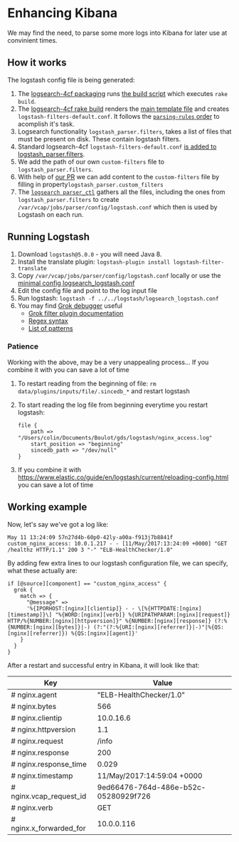 # Enhancing Kibana

We may find the need, to parse some more logs into Kibana for later use at convinient times.

## How it works

The logstash config file is being generated:

1. The [logsearch-4cf packaging](https://github.com/alphagov/paas-logsearch-for-cloudfoundry/blob/master/packages/logsearch-for-cloudfoundry-filters/packaging) runs [the build script](https://github.com/alphagov/paas-logsearch-for-cloudfoundry/blob/master/src/logsearch-config/bin/build) which executes `rake build`.
1. The [logsearch-4cf rake build](https://github.com/alphagov/paas-logsearch-for-cloudfoundry/blob/master/src/logsearch-config/Rakefile) renders the [main template file](https://github.com/alphagov/paas-logsearch-for-cloudfoundry/blob/master/src/logsearch-config/src/logstash-filters/default.conf.erb) and creates `logstash-filters-default.conf`. It follows the [`parsing-rules` order](https://github.com/cloudfoundry-community/logsearch-for-cloudfoundry/blob/develop/docs/logs-parsing.md#parsing-rules) to acomplish it's task.
1. Logsearch functionality `logstash_parser.filters`, takes a list of files that must be present on disk. These contain logstash filters.
1. Standard logsearch-4cf `logstash-filters-default.conf` [is added to logstash_parser.filters](https://github.com/cloudfoundry-community/logsearch-for-cloudfoundry/blob/develop/docs/customization.md#parsing-rules).
1. We add the path of our own `custom-filters` file to `logstash_parser.filters`.
1. With help of [our PR](https://github.com/alphagov/paas-logsearch-for-cloudfoundry/pull/1) we can add content to the `custom-filters` file by filling in property`logstash_parser.custom_filters`
1. The [`logsearch parser_ctl`](https://github.com/logsearch/logsearch-boshrelease/blob/develop/jobs/parser/templates/bin/parser_ctl) gathers all the files, including the ones from `logstash_parser.filters` to create `/var/vcap/jobs/parser/config/logstash.conf` which then is used by Logstash on each run.

## Running Logstash

1. Download `logstash@5.0.0` - you will need Java 8.
1. Install the translate plugin: `logstash-plugin install logstash-filter-translate`
1. Copy `/var/vcap/jobs/parser/config/logstash.conf` locally or use the [minimal config logsearch_logstash.conf](https://gist.github.com/saliceti/1f290c5ac98633e364ab56c549ab7b76)
1. Edit the config file and point to the log input file
1. Run logstash: `logstash -f ../../logstash/logsearch_logstash.conf`
1. You may find [Grok debugger](http://grokdebug.herokuapp.com/) useful
	- [Grok filter plugin documentation](https://www.elastic.co/guide/en/logstash/current/plugins-filters-grok.html)
	- [Regex syntax](https://github.com/kkos/oniguruma/blob/master/doc/RE)
	- [List of patterns](https://github.com/logstash-plugins/logstash-patterns-core/tree/master/patterns)

### Patience

Working with the above, may be a very unappealing process... If you combine it with [](https://www.elastic.co/guide/en/logstash/current/reloading-config.html) you can save a lot of time

1. To restart reading from the beginning of file: `rm data/plugins/inputs/file/.sincedb_*` and restart logstash
1. To start reading the log file from beginning everytime you restart logstash:

	```
	file {
		path => "/Users/colin/Documents/Boulot/gds/logstash/nginx_access.log"
		start_position => "beginning"
		sincedb_path => "/dev/null"
	}
	```

1. If you combine it with https://www.elastic.co/guide/en/logstash/current/reloading-config.html you can save a lot of time

## Working example

Now, let's say we've got a log like:

```
May 11 13:24:09 57n27d4b-60p0-42ly-a00a-f913j7b8841f custom_nginx_access: 10.0.1.217 - - [11/May/2017:13:24:09 +0000] "GET /healthz HTTP/1.1" 200 3 "-" "ELB-HealthChecker/1.0"
```

By adding few extra lines to our logstash configuration file, we can specify, what these actually are:

```
if [@source][component] == "custom_nginx_access" {
  grok {
    match => {
      "@message" =>
      '%{IPORHOST:[nginx][clientip]} - - \[%{HTTPDATE:[nginx][timestamp]}\] "%{WORD:[nginx][verb]} %{URIPATHPARAM:[nginx][request]} HTTP/%{NUMBER:[nginx][httpversion]}" %{NUMBER:[nginx][response]} (?:%{NUMBER:[nginx][bytes]}|-) (?:"(?:%{URI:[nginx][referrer]}|-)"|%{QS:[nginx][referrer]}) %{QS:[nginx][agent]}'
    }
  }
}
```

After a restart and successful entry in Kibana, it will look like that:

| Key | Value |
|---|---|
|# nginx.agent | "ELB-HealthChecker/1.0" |
|# nginx.bytes | 566 |
|# nginx.clientip | 10.0.16.6 |
|# nginx.httpversion | 1.1 |
|# nginx.request | /info |
|# nginx.response | 200 |
|# nginx.response_time | 0.029 |
|# nginx.timestamp | 11/May/2017:14:59:04 +0000 |
|# nginx.vcap_request_id | 9ed66476-764d-486e-b52c-05280929f726 |
|# nginx.verb | GET |
|# nginx.x_forwarded_for | 10.0.0.116 |
